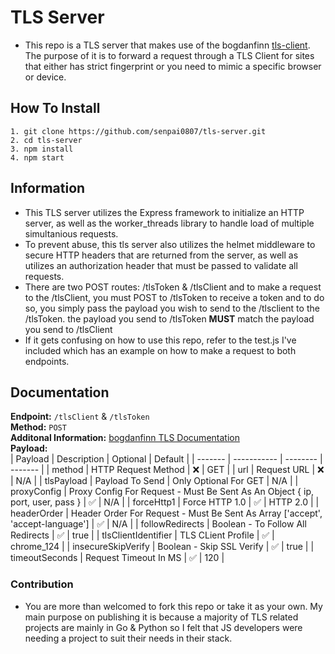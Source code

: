 # TLS Server
- This repo is a TLS server that makes use of the bogdanfinn [tls-client](https://github.com/bogdanfinn/tls-client). The purpose of it is to forward a request through a TLS Client for sites that either has strict fingerprint or you need to mimic a specific browser or device.

## How To Install
```
1. git clone https://github.com/senpai0807/tls-server.git
2. cd tls-server
3. npm install
4. npm start
```

## Information
- This TLS server utilizes the Express framework to initialize an HTTP server, as well as the worker_threads library to handle load of multiple simultanious requests.
- To prevent abuse, this tls server also utilizes the helmet middleware to secure HTTP headers that are returned from the server, as well as utilizes an authorization header that must be passed to validate all requests.
- There are two POST routes: /tlsToken & /tlsClient and to make a request to the /tlsClient, you must POST to /tlsToken to receive a token and to do so, you simply pass the payload you wish to send to the /tlsclient to the /tlsToken. the payload you send to /tlsToken **MUST** match the payload you send to /tlsClient
- If it gets confusing on how to use this repo, refer to the test.js I've included which has an example on how to make a request to both endpoints.

## Documentation
**Endpoint:** `/tlsClient` & `/tlsToken`  
**Method:** `POST`  
**Additonal Information:** [bogdanfinn TLS Documentation](https://bogdanfinn.gitbook.io/open-source-oasis)  
**Payload:**  
| Payload | Description | Optional | Default |
| ------- | ----------- | -------- | ------- |
| method | HTTP Request Method | ❌ | GET |
| url | Request URL | ❌ | N/A |
| tlsPayload | Payload To Send | Only Optional For GET | N/A |
| proxyConfig | Proxy Config For Request - Must Be Sent As An Object { ip, port, user, pass } | ✅ | N/A |
| forceHttp1 | Force HTTP 1.0 | ✅ | HTTP 2.0 |
| headerOrder | Header Order For Request - Must Be Sent As Array ['accept', 'accept-language'] | ✅ | N/A |
| followRedirects | Boolean - To Follow All Redirects | ✅ | true |
| tlsClientIdentifier | TLS CLient Profile | ✅ | chrome_124 |
| insecureSkipVerify | Boolean - Skip SSL Verify | ✅ | true |
| timeoutSeconds | Request Timeout In MS | ✅ | 120 |

### Contribution
- You are more than welcomed to fork this repo or take it as your own. My main purpose on publishing it is because a majority of TLS related projects are mainly in Go & Python so I felt that JS developers were needing a project to suit their needs in their stack.
